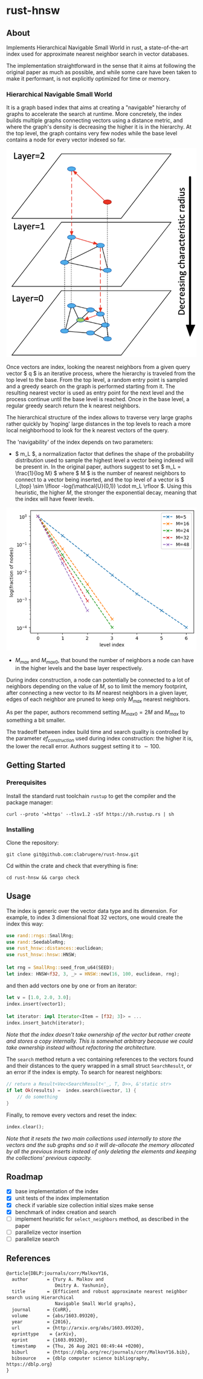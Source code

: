 # rust-hnsw

## About

Implements Hierarchical Navigable Small World in rust, a state-of-the-art index used for approximate nearest neighbor 
search in vector databases.

The implementation straightforward in the sense that it aims at following the original paper as much as possible, and 
while some care have been taken to make it performant, is not explicitly optimized for time or memory.

### Hierarchical Navigable Small World

It is a graph based index that aims at creating a "navigable" hierarchy of graphs to accelerate the search at runtime. 
More concretely, the index builds multiple graphs connecting vectors using a distance metric, and where the graph's density 
is decreasing the higher it is in the hierarchy. At the top level, the graph contains very few nodes while the base 
level contains a node for every vector indexed so far.

![alt text](assets/hnsw.png)

Once vectors are index, looking the nearest neighbors from a given query vector $ q $ is an iterative process, where
the hierarchy is traveled from the top level to the base. From the top level, a random entry point is sampled and a 
greedy search on the graph is performed starting from it. The resulting nearest vector is used as entry point for the 
next level and the process continue until the base level is reached. Once in the base level, a regular greedy search 
return the k nearest neighbors.

The hierarchical structure of the index allows to traverse very large graphs rather quickly by 'hoping' large distances 
in the top levels to reach a more local neighborhood to look for the k nearest vectors of the query.

The 'navigability' of the index depends on two parameters:
- $ m_L $, a normalization factor that defines the shape of the probability distribution used to sample the highest level a vector being indexed will be present in. In the original paper, authors suggest to set $ m_L = \frac{1}{log M} $ where $ M $ is the number of nearest neighbors to connect to a vector being inserted, and the top level of a vector is $ l_{top} \sim \lfloor -log(\mathcal{U}(0,1)) \cdot m_L \rfloor $. Using this heuristic, the higher $M$, the stronger the exponential decay, meaning that the index will have fewer levels.

![alt text](assets/level_sampling.png)

- $M_{max}$ and $M_{max0}$, that bound the number of neighbors a node can have in the higher levels and the base layer respectively. 

During index construction, a node can potentially be connected to a lot of neighbors depending on the value of $M$, so to limit the memory footprint, after connecting a new vector to its $M$ nearest neighbors in a given layer, edges of each neighbor are pruned to keep only $M_{max}$ nearest neighbors.

As per the paper, authors recommend setting $M_{max0} = 2M$ and $M_{max}$ to something a bit smaller.

The tradeoff between index build time and search quality is controlled by the parameter $ef_{construction}$ used during index construction: the higher it is, the lower the recall error. Authors suggest setting it to $\sim 100$.

## Getting Started

### Prerequisites

Install the standard rust toolchain `rustup` to get the compiler and the package manager:

```
curl --proto '=https' --tlsv1.2 -sSf https://sh.rustup.rs | sh
```

### Installing

Clone the repository:

```
git clone git@github.com:clabrugere/rust-hnsw.git
```

Cd within the crate and check that everything is fine:

```
cd rust-hnsw && cargo check
```

## Usage

The index is generic over the vector data type and its dimension. For example, to index 3 dimensional float 32 vectors, 
one would create the index this way:

```rust
use rand::rngs::SmallRng;
use rand::SeedableRng;
use rust_hnsw::distances::euclidean;
use rust_hnsw::hnsw::HNSW;

let rng = SmallRng::seed_from_u64(SEED);
let index: HNSW<f32, 3, _> = HNSW::new(16, 100, euclidean, rng);
```

and then add vectors one by one or from an iterator:

```rust
let v = [1.0, 2.0, 3.0];
index.insert(vector1);

let iterator: impl Iterator<Item = [f32; 3]> = ...
index.insert_batch(iterator);
```

_Note that the index doesn't take ownership of the vector but rather create and stores a copy internally. This is somewhat
arbitrary because we could take ownership instead without refactoring the architecture._

The `search` method return a vec containing references to the vectors found and their distances to the query wrapped 
in a small struct `SearchResult`, or an error if the index is empty. To search for nearest neighbors:

```rust
// return a Result<Vec<SearchResult<'_, T, D>>, &'static str> 
if let Ok(results) =  index.search(&vector, 1) {
    // do something
}
```

Finally, to remove every vectors and reset the index:

```rust
index.clear();
```

_Note that it resets the two main collections used internally to store the vectors and the sub graphs and so it will 
de-allocate the memory allocated by all the previous inserts instead of only deleting the elements and keeping the 
collections' previous capacity._

## Roadmap

- [x] base implementation of the index
- [x] unit tests of the index implementation
- [x] check if variable size collection initial sizes make sense
- [x] benchmark of index creation and search
- [ ] implement heuristic for `select_neighbors` method, as described in the paper
- [ ] parallelize vector insertion
- [ ] parallelize search

## References

```bibtext
@article{DBLP:journals/corr/MalkovY16,
  author       = {Yury A. Malkov and
                  Dmitry A. Yashunin},
  title        = {Efficient and robust approximate nearest neighbor search using Hierarchical
                  Navigable Small World graphs},
  journal      = {CoRR},
  volume       = {abs/1603.09320},
  year         = {2016},
  url          = {http://arxiv.org/abs/1603.09320},
  eprinttype    = {arXiv},
  eprint       = {1603.09320},
  timestamp    = {Thu, 26 Aug 2021 08:49:44 +0200},
  biburl       = {https://dblp.org/rec/journals/corr/MalkovY16.bib},
  bibsource    = {dblp computer science bibliography, https://dblp.org}
}
```